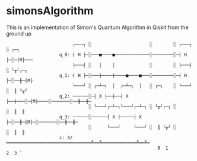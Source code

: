 # simonsAlgorithm
This is an implementation of Simon's  Quantum Algorithm in Qiskit from the ground up

                             ┌───┐ ░                      ░        ░ ┌───┐ ░ ┌─┐   
                        q_0: ┤ H ├─░───■────■─────────────░────────░─┤ H ├─░─┤M├───
                             ├───┤ ░   │    │             ░        ░ ├───┤ ░ └╥┘┌─┐
                        q_1: ┤ H ├─░───┼────┼────■────■───░────────░─┤ H ├─░──╫─┤M├
                             └───┘ ░ ┌─┴─┐  │  ┌─┴─┐  │   ░ ┌─┐    ░ └───┘ ░  ║ └╥┘
                        q_2: ──────░─┤ X ├──┼──┤ X ├──┼───░─┤M├────░───────░──╫──╫─
                                   ░ └───┘┌─┴─┐└───┘┌─┴─┐ ░ └╥┘┌─┐ ░       ░  ║  ║ 
                        q_3: ──────░──────┤ X ├─────┤ X ├─░──╫─┤M├─░───────░──╫──╫─
                                   ░      └───┘     └───┘ ░  ║ └╥┘ ░       ░  ║  ║ 
                        c: 4/════════════════════════════════╩══╩═════════════╩══╩═
                                                             0  1             2  3 `
